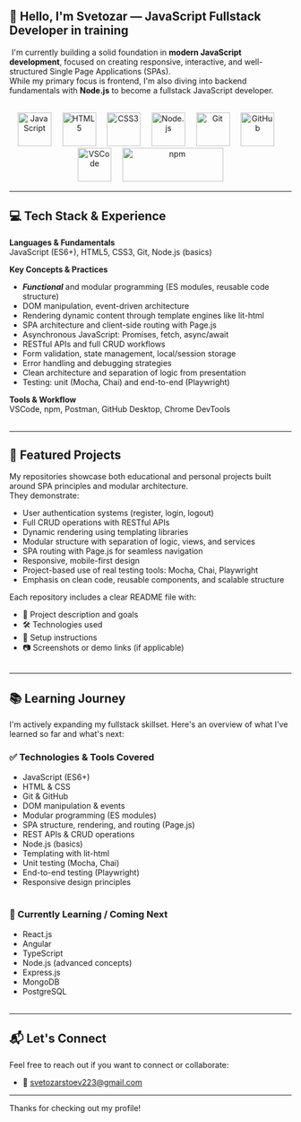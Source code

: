 ## 👋 Hello, I'm Svetozar — JavaScript Fullstack Developer in training

&nbsp;I'm currently building a solid foundation in <strong style="color:#111;">modern JavaScript development</strong>, focused on creating responsive, interactive, and well-structured Single Page Applications (SPAs).  
While my primary focus is frontend, I'm also diving into backend fundamentals with <strong style="color:#111;">Node.js</strong> to become a fullstack JavaScript developer.<br><br>

<p align="center">
  <img src="https://cdn.jsdelivr.net/gh/devicons/devicon/icons/javascript/javascript-original.svg" width="60" height="60" alt="JavaScript" style="pointer-events:none; cursor: default;" />&nbsp;&nbsp;&nbsp;&nbsp;
  <img src="https://cdn.jsdelivr.net/gh/devicons/devicon/icons/html5/html5-original.svg" width="60" height="60" alt="HTML5" style="pointer-events:none; cursor: default;" />&nbsp;&nbsp;&nbsp;&nbsp;
  <img src="https://cdn.jsdelivr.net/gh/devicons/devicon/icons/css3/css3-original.svg" width="60" height="60" alt="CSS3" style="pointer-events:none; cursor: default;" />&nbsp;&nbsp;&nbsp;&nbsp;
  <img src="https://cdn.jsdelivr.net/gh/devicons/devicon/icons/nodejs/nodejs-original.svg" width="60" height="60" alt="Node.js" style="pointer-events:none; cursor: default;" />&nbsp;&nbsp;&nbsp;&nbsp;
  <img src="https://cdn.jsdelivr.net/gh/devicons/devicon/icons/git/git-original.svg" width="60" height="60" alt="Git" style="pointer-events:none; cursor: default;" />&nbsp;&nbsp;&nbsp;&nbsp;
  <img src="https://cdn.jsdelivr.net/gh/devicons/devicon/icons/github/github-original.svg" width="60" height="60" alt="GitHub" style="pointer-events:none; cursor: default;" />&nbsp;&nbsp;&nbsp;&nbsp;
  <img src="https://cdn.jsdelivr.net/gh/devicons/devicon/icons/vscode/vscode-original.svg" width="60" height="60" alt="VSCode" style="pointer-events:none; cursor: default;" />&nbsp;&nbsp;&nbsp;&nbsp;
  <img src="https://img.shields.io/badge/npm-CB3837?logo=npm&logoColor=white" width="180" height="60" alt="npm" style="pointer-events:none; cursor: default;" />
</p>

---

## 💻 Tech Stack & Experience

**Languages & Fundamentals**  
JavaScript (ES6+), HTML5, CSS3, Git, Node.js (basics)

**Key Concepts & Practices**  
- ***Functional*** and modular programming (ES modules, reusable code structure)  
- DOM manipulation, event-driven architecture  
- Rendering dynamic content through template engines like lit-html  
- SPA architecture and client-side routing with Page.js  
- Asynchronous JavaScript: Promises, fetch, async/await  
- RESTful APIs and full CRUD workflows  
- Form validation, state management, local/session storage  
- Error handling and debugging strategies  
- Clean architecture and separation of logic from presentation  
- Testing: unit (Mocha, Chai) and end-to-end (Playwright)

**Tools & Workflow**  
VSCode, npm, Postman, GitHub Desktop, Chrome DevTools<br><br>

---

## 🚀 Featured Projects

My repositories showcase both educational and personal projects built around SPA principles and modular architecture.  
They demonstrate:

- User authentication systems (register, login, logout)  
- Full CRUD operations with RESTful APIs  
- Dynamic rendering using templating libraries  
- Modular structure with separation of logic, views, and services  
- SPA routing with Page.js for seamless navigation  
- Responsive, mobile-first design  
- Project-based use of real testing tools: Mocha, Chai, Playwright  
- Emphasis on clean code, reusable components, and scalable structure  

Each repository includes a clear README file with:

- 📝 Project description and goals  
- 🛠️ Technologies used  
- 🔧 Setup instructions  
- 📷 Screenshots or demo links (if applicable)<br><br>

---

## 📚 Learning Journey

I'm actively expanding my fullstack skillset. Here's an overview of what I've learned so far and what's next:

### ✅ Technologies & Tools Covered
- JavaScript (ES6+)
- HTML & CSS
- Git & GitHub
- DOM manipulation & events
- Modular programming (ES modules)
- SPA structure, rendering, and routing (Page.js)
- REST APIs & CRUD operations
- Node.js (basics)
- Templating with lit-html
- Unit testing (Mocha, Chai)
- End-to-end testing (Playwright)
- Responsive design principles<br><br>

### 🧠 Currently Learning / Coming Next
- React.js  
- Angular  
- TypeScript  
- Node.js (advanced concepts)  
- Express.js  
- MongoDB  
- PostgreSQL  <br><br>
---

## 📬 Let's Connect

Feel free to reach out if you want to connect or collaborate:

- 📧 svetozarstoev223@gmail.com 

---

Thanks for checking out my profile!  
